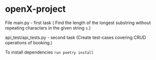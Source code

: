 # openX-project

File 
main.py - first task ( Find the length of the longest substring without repeating characters in the given string `s`.)  

api_test/api_tests.py - second task (Create test-cases covering CRUD operations of booking.)

To install dependencies ```run poetry install``` 

